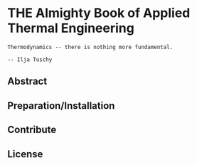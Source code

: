 # THE Almighty Book of Applied Thermal Engineering

```{epigraph}
Thermodynamics -- there is nothing more fundamental.

-- Ilja Tuschy
```

## Abstract

## Preparation/Installation

## Contribute

## License